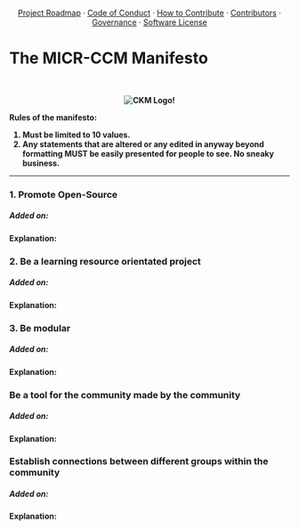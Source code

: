  <b><div align="center"></b> [Project Roadmap](https://github.com/Unearthlyglow/micr-ccm/milestones) · [Code of Conduct](./CODE_OF_CONDUCT.md) · [How to Contribute](./HOW_TO_CONTRIBUTE.md) · [Contributors](./CONTRIBUTORS.md) · [Governance](./GOVERNANCE.md) · [Software License](./LICENSE) </div>

# The MICR-CCM Manifesto 

&nbsp;

<b><div align="center">![CKM Logo!](https://github.com/Unearthlyglow/sveltego/blob/main/images/construct.svg?raw=true)</div>




Rules of the manifesto:

1.  Must be limited to 10 values.
2.  Any statements that are altered or any edited in anyway beyond formatting MUST be easily presented for people to see. No sneaky business.

---
### 1. Promote Open-Source
##### Added on: 
Explanation: 
### 2. Be a learning resource orientated project 
##### Added on: 
Explanation: 
### 3. Be modular 
##### Added on: 
Explanation: 
###  Be a tool for the community made by the community
##### Added on: 
Explanation: 
###  Establish connections between different groups within the community
##### Added on: 
Explanation: 
